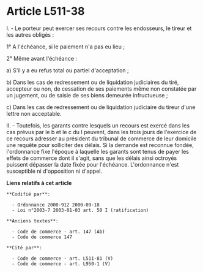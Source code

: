 # Article L511-38

I. - Le porteur peut exercer ses recours contre les endosseurs, le tireur et les autres obligés :

1° A l'échéance, si le paiement n'a pas eu lieu ;

2° Même avant l'échéance :

a) S'il y a eu refus total ou partiel d'acceptation ;

b) Dans les cas de redressement ou de liquidation judiciaires du tiré, accepteur ou non, de cessation de ses paiements même
non constatée par un jugement, ou de saisie de ses biens demeurée infructueuse ;

c) Dans les cas de redressement ou de liquidation judiciaire du tireur d'une lettre non acceptable.

II. - Toutefois, les garants contre lesquels un recours est exercé dans les cas prévus par le b et le c du I peuvent, dans
les trois jours de l'exercice de ce recours adresser au président du tribunal de commerce de leur domicile une requête pour
solliciter des délais. Si la demande est reconnue fondée, l'ordonnance fixe l'époque à laquelle les garants sont tenus de
payer les effets de commerce dont il s'agit, sans que les délais ainsi octroyés puissent dépasser la date fixée pour
l'échéance. L'ordonnance n'est susceptible ni d'opposition ni d'appel.

**Liens relatifs à cet article**

	**Codifié par**:

	  - Ordonnance 2000-912 2000-09-18
	  - Loi n°2003-7 2003-01-03 art. 50 I (ratification)

	**Anciens textes**:

	  - Code de commerce - art. 147 (Ab)
	  - Code de commerce 147

	**Cité par**:

	  - Code de commerce - art. L511-81 (V)
	  - Code de commerce - art. L950-1 (V)
